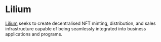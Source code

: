 # Lilium

[Lilium](https://github.com/LiliumErgo) seeks to create decentralised NFT minting, distribution, and sales infrastructure capable of being seamlessly integrated into business applications and programs.


